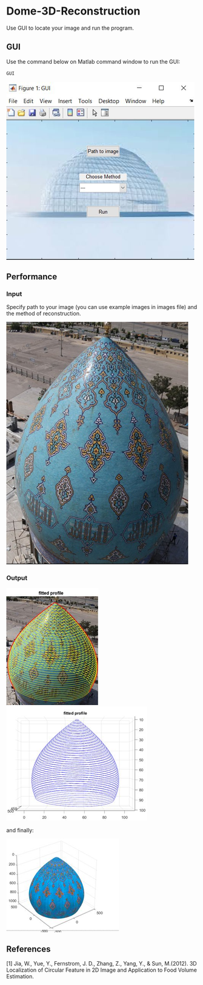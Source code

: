# Dome-3D-Reconstruction
Use GUI to locate your image and run the program. 

## GUI

Use the command below on Matlab command window to run the GUI:

```bash
GUI
```

![the GUI](images/6.JPG)

## Performance

### Input

Specify path to your image (you can use example images in images file) and the method of reconstruction.

<img src="images/example1.jpg" width="480" height="640">


### Output

![Fitted profile](images/2.JPG)
![Fitted profile](images/3.JPG)

and finally:

![3D Model](images/5.JPG)

## References
<a id="1">[1]</a> 
Jia, W., Yue, Y., Fernstrom, J. D., Zhang, Z., Yang, Y., & Sun, M.(2012). 
3D Localization of Circular Feature in 2D Image and Application to Food Volume Estimation.


